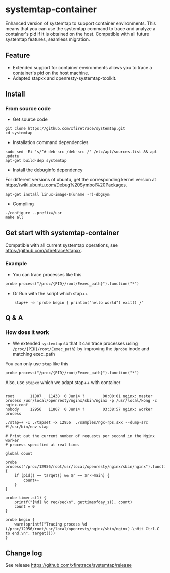 # systemtap-container

Enhanced version of systemtap to support container environments. This means that you can use the systemtap command to trace and analyze a container's pid if it is obtained on the host. Compatible with all future systemtap features, seamless migration.

## Feature

* Extended support for container environments allows you to trace a container's pid on the host machine.
* Adapted stapxx and openresty-systemtap-toolkit.

## Install

### From source code

* Get source code

```shell
git clone https://github.com/xfiretrace/systemtap.git
cd systemtap
```

* Installation command dependencies

```shell
sudo sed -Ei 's/^# deb-src /deb-src /' /etc/apt/sources.list && apt update
apt-get build-dep systemtap 
```

* Install the debuginfo dependency

For different versions of ubuntu, get the corresponding kernel version at <https://wiki.ubuntu.com/Debug%20Symbol%20Packages>.

```shell
apt-get install linux-image-$(uname -r)-dbgsym
```

* Compiling

```shell
./configure --prefix=/usr
make all
```

## Get start with systemtap-container

Compatible with all current systemtap operations, see <https://github.com/xfiretrace/stapxx>.

### Example

* You can trace processes like this

```
probe process("/proc/{PID}/root/Eexec_path}").function("*")
```

* Or Run with the script which stap++
  
``` shell
    stap++ -e 'probe begin { println("hello world") exit() }'
```

## Q & A

### How does it work

* We extended  `systemtap` so that it can trace processes using `/proc/{PID}/root/Eexec_path}` by improving the `Uprobe` inode and matching exec_path

You can only use `stap` like this

```
probe process("/proc/{PID}/root/Eexec_path}").function("*")
```

Also, use `stapxx` which we adapt stap++ with container

```shell

root       11807   11438  0 Jun14 ?        00:00:01 nginx: master process /usr/local/openresty/nginx/sbin/nginx -p /usr/local/kong -c nginx.conf
nobody     12956   11807  0 Jun14 ?        03:38:57 nginx: worker process

./stap++ -I ./tapset -x 12956  ./samples/ngx-rps.sxx --dump-src
#!/usr/bin/env stap

# Print out the current number of requests per second in the Nginx worker
# process specified at real time.

global count

probe process("/proc/12956/root/usr/local/openresty/nginx/sbin/nginx").function("ngx_http_log_request")
{
    if (pid() == target() && $r == $r->main) {
        count++
    }
}

probe timer.s(1) {
    printf("[%d] %d req/sec\n", gettimeofday_s(), count)
    count = 0
}

probe begin {
    warn(sprintf("Tracing process %d (/proc/12956/root/usr/local/openresty/nginx/sbin/nginx).\nHit Ctrl-C to end.\n", target()))
}

````


## Change log

See release <https://github.com/xfiretrace/systemtap/release>

